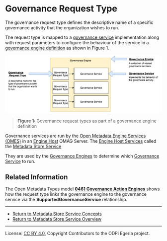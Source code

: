 <!-- SPDX-License-Identifier: CC-BY-4.0 -->
<!-- Copyright Contributors to the ODPi Egeria project. -->


# Governance Request Type

The governance request type defines the descriptive name of a specific
governance activity that the organization wishes to run.

The request type is mapped to a [governance service](https://egeria-project.org/concepts/governance-service) implementation
along with request parameters to configure the behaviour of the service
in a [governance engine definition](https://egeria-project.org/concepts/governance-engine) as shown in
Figure 1.

![Figure 1](../governance-request-type.png)
> **Figure 1:** Governance request types as part of a governance engine definition

Governance services are run by the
[Open Metadata Engine Services (OMES)](../../../../engine-services)
in an [Engine Host](https://egeria-project.org/concepts/engine-host)
OMAG Server.  The [Engine Host Services](../../../../governance-servers/engine-host-services)
called the [Metadata Store Service](../..)

They are used by the [Governance Engines](https://egeria-project.org/concepts/governance-engine)
to determine which [Governance Service](https://egeria-project.org/concepts/governance-service)
to run.



## Related Information

The Open Metadata Types model 
**[0461 Governance Action Engines](https://egeria-project.org/types/4/0461-Governance-Engines)**
shows how the request type links the governance engine to the
governance service via the **SupportedGovernanceService** relationship.



----

* [Return to Metadata Store Service Concepts](.)
* [Return to Metadata Store Service Overview](../..)




----
License: [CC BY 4.0](https://creativecommons.org/licenses/by/4.0/),
Copyright Contributors to the ODPi Egeria project.